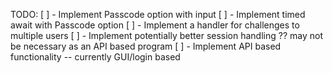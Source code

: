 TODO:
    [ ] - Implement Passcode option with input
    [ ] - Implement timed await with Passcode option
    [ ] - Implement a handler for challenges to multiple users
    [ ] - Implement potentially better session handling ?? may not be necessary as an API based program
    [ ] - Implement API based functionality -- currently GUI/login based
